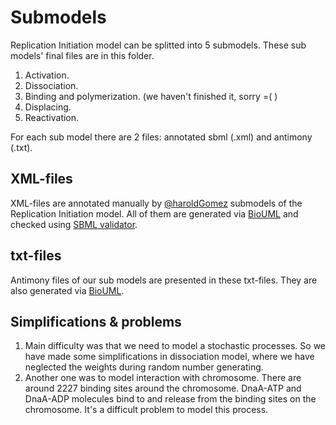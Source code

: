 # Submodels

Replication Initiation model can be splitted into 5 submodels. These sub models' final files are in this folder.

1. Activation.
2. Dissociation.
3. Binding and polymerization. (we haven't finished it, sorry =( )
4. Displacing.
5. Reactivation.

For each sub model there are 2 files: annotated sbml (.xml) and antimony (.txt).

## XML-files

XML-files are annotated manually by [@haroldGomez](https://github.com/haroldGomez) submodels of the Replication Initiation model.
All of them are generated via [BioUML](http://biouml.org) and checked using 
[SBML validator](http://sbml.org/Facilities/Validator/).

## txt-files

Antimony files of our sub models are presented in these txt-files. They are also generated via 
[BioUML](http://biouml.org).

## Simplifications & problems

1. Main difficulty was that we need to model a stochastic processes. So we have made some simplifications in dissociation model, where we have neglected the weights during random number generating.
2. Another one was to model interaction with chromosome. There are around 2227 binding sites around the chromosome. DnaA-ATP and DnaA-ADP molecules bind to and release from the binding sites on the chromosome. It's a difficult problem to model this process.
